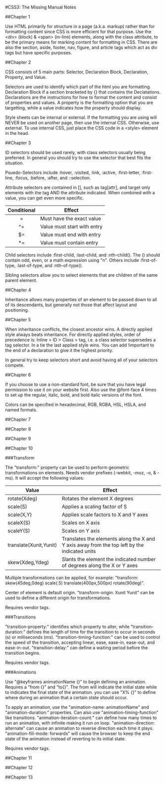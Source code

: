 #CSS3: The Missing Manual Notes

##Chapter 1

Use HTML primarily for structure in a page (a.k.a. markup) rather than for formatting content since CSS is more efficient for that purpose. Use the &lt;div&gt; (block) &amp; &lt;span&gt; (in-line) elements, along with the class attribute, to be the primary means for marking content for formatting in CSS. There are also the section, aside, footer, nav, figure, and article tags which act as div tags but have specific purposes.

##Chapter 2

CSS consists of 5 main parts: Selector, Declaration Block, Declaration, Property, and Value.

Selectors are used to identify which part of the html you are formatting. Declaration Block if a section bracketed by {} that contains the Declatations. Declarations are the instructions for how to format the content and consist of properties and values. A property is the formatting option that you are targetting, while a value indicates how the property should display.

Style sheets can be internal or external. If the formatting you are using will NEVER be used on another page, then use the internal CSS. Otherwise, use external. To use internal CSS, just place the CSS code in a &lt;style&gt; element in the head.

##Chapter 3

ID selectors should be used rarely, with class selectors usually being preferred. In general you should try to use the selector that best fits the situation.

Psuedo-Selectors include :hover, :visited, :link, :active, :first-letter, :first-line, :focus, :before, :after, and ::selection.

Attribute selectors are contained in [], such as tag[attr], and target only elements with the tag AND the attribute indicated. When combined with a value, you can get even more specific.

|Conditional|Effect|
|:-:|---|
|=|Must have the exact value|
|^=|Value must start with entry|
|$=|Value must end with entry|
|*=|Value must contain entry|

Child selectors include :first-child, :last-child, and :nth-child(). The () should contain odd, even, or a math expression using "n". Others include :first-of-type, :last-of-type, and :nth-of-type().

Sibling selectors allow you to select elements that are children of the same parent element.

##Chapter 4

Inheritance allows many properties of an element to be passed down to all of its descendants, but generally not those that affect layout and positioning.

##Chapter 5

When inheritance conflicts, the closest ancestor wins. A directly applied style always beats inheritance. For directly applied styles, order of precedence is: Inline > ID > Class > tag, i.e. a class selector supersedes a tag selector. In a tie the last applied style wins. You can add !important to the end of a declaration to give it the highest priority.

In general try to keep selectors short and avoid having all of your selectors compete.

##Chapter 6

If you choose to use a non-standard font, be sure that you have legal permission to use it on your website first. Also use the @font-face 4 times to set up the regular, italic, bold, and bold italic versions of the font.

Colors can be specified in hexadecimal, RGB, RGBA, HSL, HSLA, and named formats.

##Chapter 7

##Chapter 8

##Chapter 9

##Chapter 10

###Transform

The "transform:" property can be used to perform geometric transformations on elements. Needs vendor prefixes (-webkit, -moz, -o, & -ms). It will accept the following values:

|Value|Effect|
|---|---|
|rotate(Xdeg)|Rotates the element X degrees|
|scale(S)|Applies a scaling factor of S|
|scale(X,Y)|Applies scale factors to X and Y axes|
|scaleX(S)|Scales on X axis|
|scaleY(S)|Scales on Y axis|
|translate(Xunit,Yunit)|Translates the elements along the X and Y axis away from the top left by the indicated units|
|skew(Xdeg,Ydeg)|Slants the element the indicated number of degrees along the X or Y axes|

Multiple transformations can be applied, for example: "transform: skew(45deg,0deg) scale(.5) translate(400px,500px) rotate(90deg)".

Center of element is default origin. "transform-origin: Xunit Yunit" can be used to define a different origin for transformations.

Requires vendor tags.

###Transitions

"transition-property:" identifies which property to alter, while "transition-duration:" defines the length of time for the transition to occur in seconds (s) or milliseconds (ms). "transition-timing-function:" can be used to control the speed of the transition, accepting linear, ease, ease-in, ease-out, and ease-in-out. "transition-delay:" can define a waiting period before the transition begins.

Requires vendor tags.

###Animations

Use "@keyframes animationName {}" to begin defining an animation. Requires a "from {}" and "to{}". The from will indicate the initial state while to indicates the final state of the animation. you can use "X% {}" to define where during an animation that a certain state should occur.

To apply an animation, use the "animation-name: animationName" and "animation-duration:" properties. Can also use "animation-timing-function" like transitions. "animation-iteration-count:" can define how many times to run an animation, with infinite making it run on loop. "animation-direction: alternate" can cause an animation to reverse direction each time it plays. "animation-fill-mode: forwards" will cause the browser to keep the end state of the animation instead of reverting to its initial state.

Requires vendor tags.

##Chapter 11

##Chapter 12

##Chapter 13
